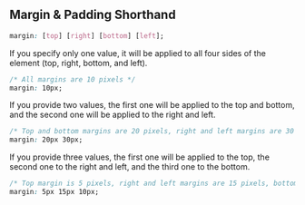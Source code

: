 ## Margin & Padding Shorthand

```css
margin: [top] [right] [bottom] [left];
```

If you specify only one value, it will be applied to all four sides of the element (top, right, bottom, and left).
```css
/* All margins are 10 pixels */
margin: 10px;
```


If you provide two values, the first one will be applied to the top and bottom, and the second one will be applied to the right and left.
```css
/* Top and bottom margins are 20 pixels, right and left margins are 30 pixels */
margin: 20px 30px;
```


If you provide three values, the first one will be applied to the top, the second one to the right and left, and the third one to the bottom.
```css
/* Top margin is 5 pixels, right and left margins are 15 pixels, bottom margin is 10 pixels */
margin: 5px 15px 10px;
```